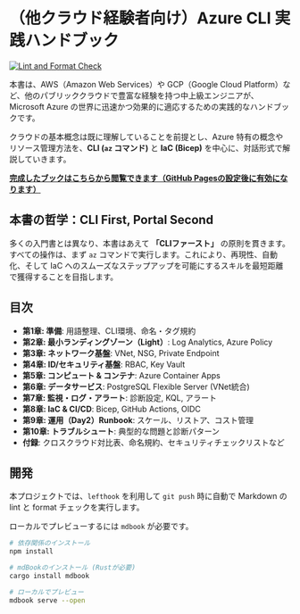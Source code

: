 # （他クラウド経験者向け）Azure CLI 実践ハンドブック

[![Lint and Format Check](https://github.com/engineers-hub-ltd-in-house-project/azure-handbook/actions/workflows/deploy.yml/badge.svg)](https://github.com/engineers-hub-ltd-in-house-project/azure-handbook/actions/workflows/deploy.yml)

本書は、AWS（Amazon Web Services）や GCP（Google Cloud Platform）など、他のパブリッククラウドで豊富な経験を持つ中上級エンジニアが、Microsoft Azure の世界に迅速かつ効果的に適応するための実践的なハンドブックです。

クラウドの基本概念は既に理解していることを前提とし、Azure 特有の概念やリソース管理方法を、**CLI (`az` コマンド)** と **IaC (Bicep)** を中心に、対話形式で解説していきます。

**[完成したブックはこちらから閲覧できます（GitHub Pagesの設定後に有効になります）](https://engineers-hub-ltd-in-house-project.github.io/azure-handbook/)**

## 本書の哲学：CLI First, Portal Second

多くの入門書とは異なり、本書はあえて **「CLIファースト」** の原則を貫きます。すべての操作は、まず `az` コマンドで実行します。これにより、再現性、自動化、そして IaC へのスムーズなステップアップを可能にするスキルを最短距離で獲得することを目指します。

## 目次

- **第1章: 準備**: 用語整理、CLI環境、命名・タグ規約
- **第2章: 最小ランディングゾーン（Light）**: Log Analytics, Azure Policy
- **第3章: ネットワーク基盤**: VNet, NSG, Private Endpoint
- **第4章: ID/セキュリティ基盤**: RBAC, Key Vault
- **第5章: コンピュート & コンテナ**: Azure Container Apps
- **第6章: データサービス**: PostgreSQL Flexible Server (VNet統合)
- **第7章: 監視・ログ・アラート**: 診断設定, KQL, アラート
- **第8章: IaC & CI/CD**: Bicep, GitHub Actions, OIDC
- **第9章: 運用（Day2）Runbook**: スケール、リストア、コスト管理
- **第10章: トラブルシュート**: 典型的な問題と診断パターン
- **付録**: クロスクラウド対比表、命名規約、セキュリティチェックリストなど

## 開発

本プロジェクトでは、`lefthook` を利用して `git push` 時に自動で Markdown の lint と format チェックを実行します。

ローカルでプレビューするには `mdbook` が必要です。

```bash
# 依存関係のインストール
npm install

# mdBookのインストール (Rustが必要)
cargo install mdbook

# ローカルでプレビュー
mdbook serve --open
```
